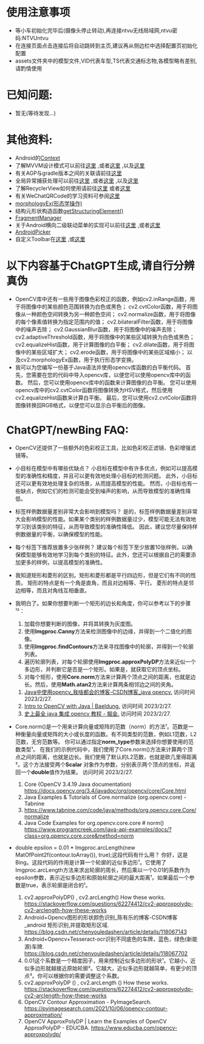 # 使用注意事项

* 等小车初始化完毕后(摄像头停止转动),再连接ntvu无线局域网,ntvu密码:NTVUntvu
* 在连接页面点击连接后将自动跳转到主页,建议再从侧边栏中选择配置页初始化配置
* assets文件夹中的模型文件,VID代表车型,TS代表交通标志物,各模型略有差别,请酌情使用

# 已知问题:

* 暂无(等待发现...)

# 其他资料:

* Android的[Context](https://www.jianshu.com/p/57220504efd2)
* 了解MVVM设计模式可以前往[这里](https://blog.csdn.net/m0_70748845/article/details/125730730)
  ,或者[这里](https://blog.csdn.net/luoj_616/article/details/121166549)
  ,以及[这里](https://www.bilibili.com/video/BV1ES4y1x7we?p=3&share_source=copy_web)
* 有关AGP与gradle版本之间的关联请前往[这里](https://developer.android.google.cn/studio/releases/gradle-plugin.html)
* 全局异常捕获处理可以前往[这里](https://www.jianshu.com/p/9b2f43d87c9f)
  ,或者[这里](https://blog.csdn.net/shankezh/article/details/79332004)
  ,以及[这里](https://blog.csdn.net/cqn2bd2b/article/details/126435256)
* 了解RecyclerView如何使用请前往[这里](https://www.jianshu.com/p/0bd4bc12c170)
  或者[这里](https://blog.csdn.net/qq_29882585/article/details/108818849)
* 有关WeChatQRCode的学习资料可参阅[这里](https://www.wanandroid.com/blog/show/3041)
* [morphologyEx(形态学操作)](https://www.jianshu.com/p/ee72f5215e07)
* 结构元形状构造函数[getStructuringElement()](https://blog.csdn.net/weixin_41695564/article/details/79928835)
* [FragmentManager](https://blog.csdn.net/azurelaker/article/details/84310053)
* 关于Android横向二级联动菜单的实现可以前往[这里](https://blog.csdn.net/xiaole0313/article/details/53674147)
  ,或者[这里](https://cloud.tencent.com/developer/article/1035815?from=article.detail.1481712)
* [AndroidPicker](https://github.com/gzu-liyujiang/AndroidPicker/blob/master/API.md)
* 自定义Toolbar在[这里](https://blog.csdn.net/baidu_41616022/article/details/117912975)
  ,或[这里](https://blog.csdn.net/qq_43441284/article/details/125438810)

# 以下内容基于ChatGPT生成,请自行分辨真伪

* OpenCV库中还有一些用于图像色彩校正的函数，例如cv2.inRange函数，用于将图像中的某些颜色范围转换为白色或黑色；
  cv2.cvtColor函数，用于将图像从一种颜色空间转换为另一种颜色空间；
  cv2.normalize函数，用于将图像的每个像素值转换为指定范围内的值；
  cv2.bilateralFilter函数，用于将图像中的噪声去除；
  cv2.GaussianBlur函数，用于将图像中的噪声去除；
  cv2.adaptiveThreshold函数，用于将图像中的某些区域转换为白色或黑色；
  cv2.equalizeHist函数，用于计算图像的白平衡；
  cv2.dilate函数，用于将图像中的某些区域扩大；
  cv2.erode函数，用于将图像中的某些区域缩小；
  以及cv2.morphologyEx函数，用于执行形态学变换。
* 我可以为您编写一份基于Java语法并使用opencv库函数的白平衡代码。
  首先，您需要在您的代码中导入opencv库，以便您可以使用opencv库中的函数。
  然后，您可以使用opencv库中的函数来计算图像的白平衡。
  您可以使用opencv库中的cv2.cvtColor函数将图像转换为HSV格式，然后使用cv2.equalizeHist函数来计算白平衡。
  最后，您可以使用cv2.cvtColor函数将图像转换回RGB格式，以便您可以显示白平衡后的图像。

# ChatGPT/newBing FAQ:

* OpenCV还提供了一些额外的色彩校正工具，比如色彩校正滤镜、色彩增强滤镜等。
* 小目标在模型中有哪些优缺点？
  小目标在模型中有许多优点，例如可以提高模型的准确性和精度，并且可以更有效地处理小目标的检测问题。
  此外，小目标还可以更有效地处理复杂的场景，从而提高模型的性能。
  然而，小目标也有一些缺点，例如它们的检测可能会受到噪声的影响，从而导致模型的准确性降低。
* 标签样例数据量差别非常大会影响到模型吗？
  是的，标签样例数据量差别非常大会影响模型的性能。如果某个类别的样例数据量过少，模型可能无法有效地学习到该类别的特征，从而导致模型的准确性降低。
  因此，建议您尽量保持样例数据量的平衡，以确保模型的性能。
* 每个标签下推荐放置多少张样例？
  建议每个标签下至少放置10张样例，以确保模型能够有效地学习到每个类别的特征。此外，您还可以根据自己的需要添加更多的样例，以提高模型的准确性。
* 我知道矩形和菱形的区别。矩形和菱形都是平行四边形，但是它们有不同的性质。
  矩形的特点是有一个角是直角，而且对边相等、平行。
  菱形的特点是邻边相等，而且对角线互相垂直。
* 我明白了。如果你想要判断一个矩形的边长和角度，你可以参考以下的步骤¹²：
    1. 加载你想要判断的图像，并将其转换为灰度图。
    2. 使用**Imgproc.Canny**方法来检测图像中的边缘，并得到一个二值化的图像。
    3. 使用**Imgproc.findContours**方法来寻找图像中的轮廓，并得到一个轮廓列表。
    4. 遍历轮廓列表，对每个轮廓使用**Imgproc.approxPolyDP**方法来近似一个多边形，并判断它是否是一个矩形。如果是，就获取它的顶点坐标。
    5. 对每个矩形，使用**Core.norm**方法来计算两个顶点之间的距离，也就是边长。然后，使用**Math.atan2**方法来计算两条相邻边之间的夹角。

    1) [Java中使用opencv_我啥都会的博客-CSDN博客_java opencv.](https://blog.csdn.net/qianlixiaomage/article/details/108416400)
       访问时间 2023/2/27.
    2) [Intro to OpenCV with Java | Baeldung.](https://www.baeldung.com/java-opencv) 访问时间 2023/2/27.
    3) [史上最全 java 集成 opencv 教程 - 掘金.](https://juejin.cn/post/6870109208730140686) 访问时间 2023/2/27.
* Core.norm()是一个用来计算向量或矩阵的范数（norm）的方法¹。范数是一种衡量向量或矩阵的大小或长度的函数。有不同类型的范数，例如L1范数，L2范数，无穷范数等。
  你可以通过指定**norm_type**参数来选择你想要使用的范数类型¹。
  在我们的示例代码中，我们使用了Core.norm()方法来计算两个顶点之间的距离，也就是边长。我们使用了默认的L2范数，也就是欧几里得距离²。这个方法接受两个**Scalar**
  对象作为参数，分别表示两个顶点的坐标，并返回一个**double**值作为结果。 访问时间 2023/2/27.
    1) Core (OpenCV 3.4.19 Java documentation)
       https://docs.opencv.org/3.4/javadoc/org/opencv/core/Core.html
    2) Java Examples & Tutorials of Core.normalize (org.opencv.core) - Tabnine
    3) https://www.tabnine.com/code/java/methods/org.opencv.core.Core/normalize
    4) Java Code Examples for org.opencv.core.core # norm()
       https://www.programcreek.com/java-api-examples/docs/?class=org.opencv.core.core&method=norm
* double epsilon = 0.01 * Imgproc.arcLength(new MatOfPoint2f(contour.toArray()), true);这段代码有什么用？
  你好，这是Bing。这段代码的作用是计算一个轮廓的近似多边形¹。它使用了Imgproc.arcLength方法来求出轮廓的周长，然后乘以一个0.01的系数作为epsilon参数，表示近似多边形和原始轮廓之间的最大距离¹。如果最后一个参数是true，表示轮廓是闭合的¹。
    1) cv2.approxPolyDP() , cv2.arcLength() How these works.
       https://stackoverflow.com/questions/62274412/cv2-approxpolydp-cv2-arclength-how-these-works
    2) Android+Opencv图形的形状颜色识别_陈有乐的博客-CSDN博客_android 矩形识别,并提取矩形区域.
       https://blog.csdn.net/chenyouledashen/article/details/118067143
    3) Android+Opencv+Tesseract-ocr识别不同底色的车牌，蓝色，绿色(新能源)车牌.
       https://blog.csdn.net/chenyouledashen/article/details/118067702
    4) 0.01这个系数是一个精度因子，用来控制近似多边形的形状¹。它越小，近似多边形就越接近原始轮廓²。它越大，近似多边形就越简单，有更少的顶点³。你可以根据你的需要调整这个系数。
    5) cv2.approxPolyDP () , cv2.arcLength () How these works.
       https://stackoverflow.com/questions/62274412/cv2-approxpolydp-cv2-arclength-how-these-works
    6) OpenCV Contour Approximation - PyImageSearch.
       https://pyimagesearch.com/2021/10/06/opencv-contour-approximation/
    7) OpenCV ApproxPolyDP | Learn the Examples of OpenCV ApproxPolyDP - EDUCBA.
       https://www.educba.com/opencv-approxpolydp/